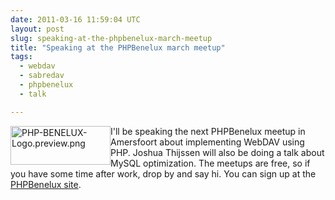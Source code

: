 ```yaml
---
date: 2011-03-16 11:59:04 UTC
layout: post
slug: speaking-at-the-phpbenelux-march-meetup
title: "Speaking at the PHPBenelux march meetup"
tags:
  - webdav
  - sabredav
  - phpbenelux
  - talk

---
```

<p><a href="http://www.phpbenelux.eu/nl/node/1496"><img alt="PHP-BENELUX-Logo.preview.png" src="/blog/user/files/logos/PHP-BENELUX-Logo.preview.png" style="width: 160px; height: 62px; float: left" /></a></p>

<p>I'll be speaking the next PHPBenelux meetup in Amersfoort about implementing WebDAV using PHP. Joshua Thijssen will also be doing a talk about MySQL optimization. The meetups are free, so if you have some time after work, drop by and say hi. You can sign up at the <a href="http://www.phpbenelux.eu/nl/node/1496">PHPBenelux site</a>.</p>
